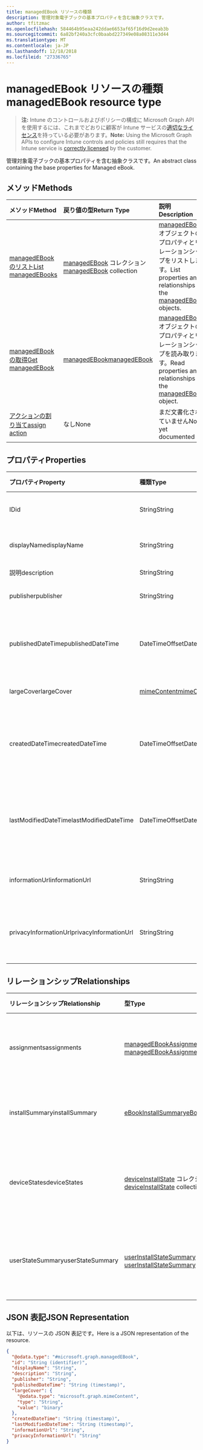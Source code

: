 ```yaml
---
title: managedEBook リソースの種類
description: 管理対象電子ブックの基本プロパティを含む抽象クラスです。
author: tfitzmac
ms.openlocfilehash: 584464b95eaa242ddae6653af65f16d9d2eeab3b
ms.sourcegitcommit: 6a82bf240a3cfc0baabd227349e08a08311e3d44
ms.translationtype: MT
ms.contentlocale: ja-JP
ms.lasthandoff: 12/18/2018
ms.locfileid: "27336765"
---
```

# <a name="managedebook-resource-type"></a><span data-ttu-id="32fc2-103">managedEBook リソースの種類</span><span class="sxs-lookup"><span data-stu-id="32fc2-103">managedEBook resource type</span></span>

> <span data-ttu-id="32fc2-104">**注:** Intune のコントロールおよびポリシーの構成に Microsoft Graph API を使用するには、これまでどおりに顧客が Intune サービスの[適切なライセンス](https://go.microsoft.com/fwlink/?linkid=839381)を持っている必要があります。</span><span class="sxs-lookup"><span data-stu-id="32fc2-104">**Note:** Using the Microsoft Graph APIs to configure Intune controls and policies still requires that the Intune service is [correctly licensed](https://go.microsoft.com/fwlink/?linkid=839381) by the customer.</span></span>

<span data-ttu-id="32fc2-105">管理対象電子ブックの基本プロパティを含む抽象クラスです。</span><span class="sxs-lookup"><span data-stu-id="32fc2-105">An abstract class containing the base properties for Managed eBook.</span></span>
## <a name="methods"></a><span data-ttu-id="32fc2-106">メソッド</span><span class="sxs-lookup"><span data-stu-id="32fc2-106">Methods</span></span>
|<span data-ttu-id="32fc2-107">メソッド</span><span class="sxs-lookup"><span data-stu-id="32fc2-107">Method</span></span>|<span data-ttu-id="32fc2-108">戻り値の型</span><span class="sxs-lookup"><span data-stu-id="32fc2-108">Return Type</span></span>|<span data-ttu-id="32fc2-109">説明</span><span class="sxs-lookup"><span data-stu-id="32fc2-109">Description</span></span>|
|:---|:---|:---|
|[<span data-ttu-id="32fc2-110">managedEBook のリスト</span><span class="sxs-lookup"><span data-stu-id="32fc2-110">List managedEBooks</span></span>](../api/intune-books-managedebook-list.md)|<span data-ttu-id="32fc2-111">[managedEBook](../resources/intune-books-managedebook.md) コレクション</span><span class="sxs-lookup"><span data-stu-id="32fc2-111">[managedEBook](../resources/intune-books-managedebook.md) collection</span></span>|<span data-ttu-id="32fc2-112">[managedEBook](../resources/intune-books-managedebook.md) オブジェクトのプロパティとリレーションシップをリストします。</span><span class="sxs-lookup"><span data-stu-id="32fc2-112">List properties and relationships of the [managedEBook](../resources/intune-books-managedebook.md) objects.</span></span>|
|[<span data-ttu-id="32fc2-113">managedEBook の取得</span><span class="sxs-lookup"><span data-stu-id="32fc2-113">Get managedEBook</span></span>](../api/intune-books-managedebook-get.md)|[<span data-ttu-id="32fc2-114">managedEBook</span><span class="sxs-lookup"><span data-stu-id="32fc2-114">managedEBook</span></span>](../resources/intune-books-managedebook.md)|<span data-ttu-id="32fc2-115">[managedEBook](../resources/intune-books-managedebook.md) オブジェクトのプロパティとリレーションシップを読み取ります。</span><span class="sxs-lookup"><span data-stu-id="32fc2-115">Read properties and relationships of the [managedEBook](../resources/intune-books-managedebook.md) object.</span></span>|
|[<span data-ttu-id="32fc2-116">アクションの割り当て</span><span class="sxs-lookup"><span data-stu-id="32fc2-116">assign action</span></span>](../api/intune-books-managedebook-assign.md)|<span data-ttu-id="32fc2-117">なし</span><span class="sxs-lookup"><span data-stu-id="32fc2-117">None</span></span>|<span data-ttu-id="32fc2-118">まだ文書化されていません</span><span class="sxs-lookup"><span data-stu-id="32fc2-118">Not yet documented</span></span>|

## <a name="properties"></a><span data-ttu-id="32fc2-119">プロパティ</span><span class="sxs-lookup"><span data-stu-id="32fc2-119">Properties</span></span>
|<span data-ttu-id="32fc2-120">プロパティ</span><span class="sxs-lookup"><span data-stu-id="32fc2-120">Property</span></span>|<span data-ttu-id="32fc2-121">種類</span><span class="sxs-lookup"><span data-stu-id="32fc2-121">Type</span></span>|<span data-ttu-id="32fc2-122">説明</span><span class="sxs-lookup"><span data-stu-id="32fc2-122">Description</span></span>|
|:---|:---|:---|
|<span data-ttu-id="32fc2-123">ID</span><span class="sxs-lookup"><span data-stu-id="32fc2-123">id</span></span>|<span data-ttu-id="32fc2-124">String</span><span class="sxs-lookup"><span data-stu-id="32fc2-124">String</span></span>|<span data-ttu-id="32fc2-125">エンティティのキー。</span><span class="sxs-lookup"><span data-stu-id="32fc2-125">Key of the entity.</span></span>|
|<span data-ttu-id="32fc2-126">displayName</span><span class="sxs-lookup"><span data-stu-id="32fc2-126">displayName</span></span>|<span data-ttu-id="32fc2-127">String</span><span class="sxs-lookup"><span data-stu-id="32fc2-127">String</span></span>|<span data-ttu-id="32fc2-128">電子ブックの名前。</span><span class="sxs-lookup"><span data-stu-id="32fc2-128">Name of the eBook.</span></span>|
|<span data-ttu-id="32fc2-129">説明</span><span class="sxs-lookup"><span data-stu-id="32fc2-129">description</span></span>|<span data-ttu-id="32fc2-130">String</span><span class="sxs-lookup"><span data-stu-id="32fc2-130">String</span></span>|<span data-ttu-id="32fc2-131">説明。</span><span class="sxs-lookup"><span data-stu-id="32fc2-131">Description.</span></span>|
|<span data-ttu-id="32fc2-132">publisher</span><span class="sxs-lookup"><span data-stu-id="32fc2-132">publisher</span></span>|<span data-ttu-id="32fc2-133">String</span><span class="sxs-lookup"><span data-stu-id="32fc2-133">String</span></span>|<span data-ttu-id="32fc2-134">発行元です。</span><span class="sxs-lookup"><span data-stu-id="32fc2-134">Publisher.</span></span>|
|<span data-ttu-id="32fc2-135">publishedDateTime</span><span class="sxs-lookup"><span data-stu-id="32fc2-135">publishedDateTime</span></span>|<span data-ttu-id="32fc2-136">DateTimeOffset</span><span class="sxs-lookup"><span data-stu-id="32fc2-136">DateTimeOffset</span></span>|<span data-ttu-id="32fc2-137">電子ブックが発行された日時。</span><span class="sxs-lookup"><span data-stu-id="32fc2-137">The date and time when the eBook was published.</span></span>|
|<span data-ttu-id="32fc2-138">largeCover</span><span class="sxs-lookup"><span data-stu-id="32fc2-138">largeCover</span></span>|[<span data-ttu-id="32fc2-139">mimeContent</span><span class="sxs-lookup"><span data-stu-id="32fc2-139">mimeContent</span></span>](../resources/intune-shared-mimecontent.md)|<span data-ttu-id="32fc2-140">ブック カバー。</span><span class="sxs-lookup"><span data-stu-id="32fc2-140">Book cover.</span></span>|
|<span data-ttu-id="32fc2-141">createdDateTime</span><span class="sxs-lookup"><span data-stu-id="32fc2-141">createdDateTime</span></span>|<span data-ttu-id="32fc2-142">DateTimeOffset</span><span class="sxs-lookup"><span data-stu-id="32fc2-142">DateTimeOffset</span></span>|<span data-ttu-id="32fc2-143">電子ブック ファイルが作成された日時。</span><span class="sxs-lookup"><span data-stu-id="32fc2-143">The date and time when the eBook file was created.</span></span>|
|<span data-ttu-id="32fc2-144">lastModifiedDateTime</span><span class="sxs-lookup"><span data-stu-id="32fc2-144">lastModifiedDateTime</span></span>|<span data-ttu-id="32fc2-145">DateTimeOffset</span><span class="sxs-lookup"><span data-stu-id="32fc2-145">DateTimeOffset</span></span>|<span data-ttu-id="32fc2-146">電子ブックが最後に変更された日時。</span><span class="sxs-lookup"><span data-stu-id="32fc2-146">The date and time when the eBook was last modified.</span></span>|
|<span data-ttu-id="32fc2-147">informationUrl</span><span class="sxs-lookup"><span data-stu-id="32fc2-147">informationUrl</span></span>|<span data-ttu-id="32fc2-148">String</span><span class="sxs-lookup"><span data-stu-id="32fc2-148">String</span></span>|<span data-ttu-id="32fc2-149">詳細情報の URL。</span><span class="sxs-lookup"><span data-stu-id="32fc2-149">The more information Url.</span></span>|
|<span data-ttu-id="32fc2-150">privacyInformationUrl</span><span class="sxs-lookup"><span data-stu-id="32fc2-150">privacyInformationUrl</span></span>|<span data-ttu-id="32fc2-151">String</span><span class="sxs-lookup"><span data-stu-id="32fc2-151">String</span></span>|<span data-ttu-id="32fc2-152">プライバシーに関する声明の URL。</span><span class="sxs-lookup"><span data-stu-id="32fc2-152">The privacy statement Url.</span></span>|

## <a name="relationships"></a><span data-ttu-id="32fc2-153">リレーションシップ</span><span class="sxs-lookup"><span data-stu-id="32fc2-153">Relationships</span></span>
|<span data-ttu-id="32fc2-154">リレーションシップ</span><span class="sxs-lookup"><span data-stu-id="32fc2-154">Relationship</span></span>|<span data-ttu-id="32fc2-155">型</span><span class="sxs-lookup"><span data-stu-id="32fc2-155">Type</span></span>|<span data-ttu-id="32fc2-156">説明</span><span class="sxs-lookup"><span data-stu-id="32fc2-156">Description</span></span>|
|:---|:---|:---|
|<span data-ttu-id="32fc2-157">assignments</span><span class="sxs-lookup"><span data-stu-id="32fc2-157">assignments</span></span>|<span data-ttu-id="32fc2-158">[managedEBookAssignment](../resources/intune-books-managedebookassignment.md) コレクション</span><span class="sxs-lookup"><span data-stu-id="32fc2-158">[managedEBookAssignment](../resources/intune-books-managedebookassignment.md) collection</span></span>|<span data-ttu-id="32fc2-159">この電子ブックの割り当てのリストです。</span><span class="sxs-lookup"><span data-stu-id="32fc2-159">The list of assignments for this eBook.</span></span>|
|<span data-ttu-id="32fc2-160">installSummary</span><span class="sxs-lookup"><span data-stu-id="32fc2-160">installSummary</span></span>|[<span data-ttu-id="32fc2-161">eBookInstallSummary</span><span class="sxs-lookup"><span data-stu-id="32fc2-161">eBookInstallSummary</span></span>](../resources/intune-books-ebookinstallsummary.md)|<span data-ttu-id="32fc2-162">モバイル アプリ インストール概要です。</span><span class="sxs-lookup"><span data-stu-id="32fc2-162">Mobile App Install Summary.</span></span>|
|<span data-ttu-id="32fc2-163">deviceStates</span><span class="sxs-lookup"><span data-stu-id="32fc2-163">deviceStates</span></span>|<span data-ttu-id="32fc2-164">[deviceInstallState](../resources/intune-books-deviceinstallstate.md) コレクション</span><span class="sxs-lookup"><span data-stu-id="32fc2-164">[deviceInstallState](../resources/intune-books-deviceinstallstate.md) collection</span></span>|<span data-ttu-id="32fc2-165">この電子ブックのインストール状態のリストです。</span><span class="sxs-lookup"><span data-stu-id="32fc2-165">The list of installation states for this eBook.</span></span>|
|<span data-ttu-id="32fc2-166">userStateSummary</span><span class="sxs-lookup"><span data-stu-id="32fc2-166">userStateSummary</span></span>|<span data-ttu-id="32fc2-167">[userInstallStateSummary](../resources/intune-books-userinstallstatesummary.md) コレクション</span><span class="sxs-lookup"><span data-stu-id="32fc2-167">[userInstallStateSummary](../resources/intune-books-userinstallstatesummary.md) collection</span></span>|<span data-ttu-id="32fc2-168">この電子ブックのインストール状態のリストです。</span><span class="sxs-lookup"><span data-stu-id="32fc2-168">The list of installation states for this eBook.</span></span>|

## <a name="json-representation"></a><span data-ttu-id="32fc2-169">JSON 表記</span><span class="sxs-lookup"><span data-stu-id="32fc2-169">JSON Representation</span></span>
<span data-ttu-id="32fc2-170">以下は、リソースの JSON 表記です。</span><span class="sxs-lookup"><span data-stu-id="32fc2-170">Here is a JSON representation of the resource.</span></span>
<!-- {
  "blockType": "resource",
  "keyProperty": "id",
  "@odata.type": "microsoft.graph.managedEBook"
}
-->
``` json
{
  "@odata.type": "#microsoft.graph.managedEBook",
  "id": "String (identifier)",
  "displayName": "String",
  "description": "String",
  "publisher": "String",
  "publishedDateTime": "String (timestamp)",
  "largeCover": {
    "@odata.type": "microsoft.graph.mimeContent",
    "type": "String",
    "value": "binary"
  },
  "createdDateTime": "String (timestamp)",
  "lastModifiedDateTime": "String (timestamp)",
  "informationUrl": "String",
  "privacyInformationUrl": "String"
}
```



